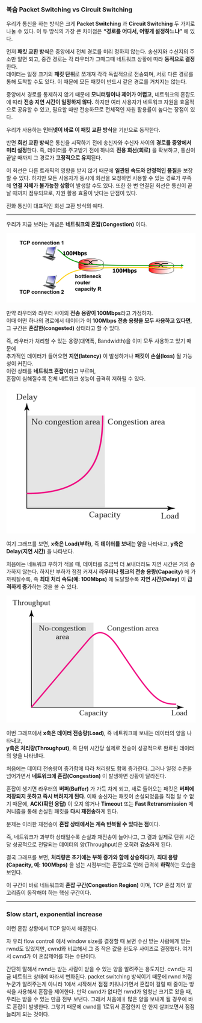 ### 복습 Packet Switching vs Circuit Switching

우리가 통신을 하는 방식은 크게 **Packet Switching** 과 **Circuit Switching** 두 가지로 나눌 수 있다.  이 두 방식의 가장 큰 차이점은 **“경로를 어디서, 어떻게 설정하느냐”** 에 있다.

먼저 **패킷 교환 방식**은 중앙에서 전체 경로를 미리 정하지 않는다. 송신지와 수신지의 주소만 알면 되고, 중간 경로는 각 라우터가 그때그때 네트워크 상황에 따라 **동적으로 결정**한다.  
데이터는 일정 크기의 **패킷 단위**로 쪼개져 각각 독립적으로 전송되며, 서로 다른 경로를 통해 도착할 수도 있다.  이 때문에 모든 패킷이 반드시 같은 경로를 거치지는 않는다.  

중앙에서 경로를 통제하지 않기 때문에 **모니터링이나 제어가 어렵고**, 네트워크의 혼잡도에 따라 **전송 지연 시간이 일정하지 않다.**  하지만 여러 사용자가 네트워크 자원을 효율적으로 공유할 수 있고, 필요할 때만 전송하므로 전체적인 자원 활용률이 높다는 장점이 있다.  

우리가 사용하는 **인터넷이 바로 이 패킷 교환 방식**을 기반으로 동작한다.

반면 **회선 교환 방식**은 통신을 시작하기 전에 송신자와 수신자 사이의 **경로를 중앙에서 미리 설정**한다.  즉, 데이터를 주고받기 전에 하나의 **전용 회선(회로)** 을 확보하고, 통신이 끝날 때까지 그 경로가 **고정적으로 유지**된다.  

이 회선은 다른 트래픽의 영향을 받지 않기 때문에 **일관된 속도와 안정적인 품질**을 보장할 수 있다.  하지만 모든 사용자가 동시에 회선을 요청하면 사용할 수 있는 경로가 부족해 **연결 자체가 불가능한 상황**이 발생할 수도 있다. 또한 한 번 연결된 회선은 통신이 끝날 때까지 점유되므로, 자원 활용 효율이 낮다는 단점이 있다.  

전화 통신이 대표적인 회선 교환 방식의 예다.

---

우리가 지금 보려는 개념은 **네트워크의 혼잡(Congestion)** 이다.  

![](../images/Pasted%20image%2020251014004547.png)


만약 라우터와 라우터 사이의 **전송 용량이 100Mbps**라고 가정하자.  
이때 어떤 하나의 경로에서 데이터가 이 **100Mbps 전송 용량을 모두 사용하고 있다면**,  
그 구간은 **혼잡한(congested)** 상태라고 할 수 있다.

즉, 라우터가 처리할 수 있는 용량(대역폭, Bandwidth)을 이미 모두 사용하고 있기 때문에  
추가적인 데이터가 들어오면 **지연(latency)** 이 발생하거나 **패킷이 손실(loss)** 될 가능성이 커진다.  
이런 상태를 **네트워크 혼잡**이라고 부르며,  
혼잡이 심해질수록 전체 네트워크 성능이 급격히 저하될 수 있다.

![](../images/Pasted%20image%2020251014005528.png)


여기 그래프를 보면, **x축은 Load(부하)**, 즉 **데이터를 보내는 양**을 나타내고, 
**y축은 Delay(지연 시간)** 을 나타낸다.

처음에는 네트워크 부하가 적을 때, 데이터를 조금씩 더 보내더라도 지연 시간은 거의 증가하지 않는다.  하지만 부하가 점점 커져서 **라우터나 링크의 전송 용량(Capacity)** 에 가까워질수록, 즉 **최대 처리 속도(예: 100Mbps)** 에 도달할수록 **지연 시간(Delay)** 이 **급격하게 증가**하는 것을 볼 수 있다.


![](../images/Pasted%20image%2020251014005714.png)

이번 그래프에서 **x축은 데이터 전송량(Load)**, 즉 네트워크에 보내는 데이터의 양을 나타내고,  
**y축은 처리량(Throughput)**, 즉 단위 시간당 실제로 전송이 성공적으로 완료된 데이터의 양을 나타낸다.

처음에는 데이터 전송량이 증가함에 따라 처리량도 함께 증가한다. 그러나 일정 수준을 넘어가면서 **네트워크에 혼잡(Congestion)** 이 발생하면 상황이 달라진다.  

혼잡이 생기면 라우터의 **버퍼(Buffer)** 가 가득 차게 되고, 새로 들어오는 패킷은 **버퍼에 저장되지 못하고 즉시 버려지게 된다**. 이때 송신자는 패킷이 손실되었음을 직접 알 수 없기 때문에, **ACK(확인 응답)** 이 오지 않거나 **Timeout** 또는 **Fast Retransmission** 메커니즘을 통해 손실된 패킷을 **다시 재전송**하게 된다.

문제는 이러한 재전송이 **혼잡 상태에서는 계속 반복될 수 있다는 점**이다.  

즉, 네트워크가 과부하 상태일수록 손실과 재전송이 늘어나고, 그 결과 실제로 단위 시간당 성공적으로 전달되는 데이터의 양(Throughput)은 오히려 **감소**하게 된다.

결국 그래프를 보면, **처리량은 초기에는 부하 증가와 함께 상승하다가**, **최대 용량(Capacity, 예: 100Mbps)** 을 넘는 시점부터는 혼잡으로 인해 급격히 **하락**하는 모습을 보인다.  

이 구간이 바로 네트워크의 **혼잡 구간(Congestion Region)** 이며, TCP 혼잡 제어 알고리즘이 동작해야 하는 핵심 구간이다.

---
### Slow start, exponential increase

이런 혼잡 상황에서 TCP 알아서 해결한다. 

자 우리 flow controll 에서 window size를 결정할 때 보면 수신 받는 사람에게 받는 rwnd도 있었지만, cwnd와 비교해서 그 중 작은 값을 윈도우  사이즈로 결정했다. 여기서 cwnd가 이 혼잡제어를 하는 수단이다.

간단히 말해서 rwnd는 받는 사람이 받을 수 있는 양을 알려주는 용도지만. cwnd는 지금 네트워크 상태에 따라서 변화된다. packet switching 방식이기 때문에 rwnd 처럼 누군가 알려주는게 아니라 1에서 시작해서 점점 키워나가면서 혼잡이 걸릴 때 줄이는 방식을 사용해서 혼잡을 제어한다.  만약 cwnd가 없다면 rwnd가 엄청난 크기로 왔을 때, 우리는 받을 수 있는 만큼 전부 보낸다. 그래서 처음에ㅐ 많은 양을 보내게 될 경우에 바로 혼잡이 발생한다. 그렇기 때문에 cwnd를 1로둬서 혼잡한지 안 한지 살펴보면서 점점 늘리게 되는 것이다. 

